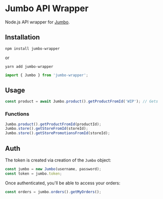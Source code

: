 # Jumbo API Wrapper
 Node.js API wrapper for [Jumbo](https://www.jumbo.com/).

 ## Installation
 ```npm
 npm install jumbo-wrapper
 ``` 
 or 
 ```npm
 yarn add jumbo-wrapper
 ```

 ```javascript
 import { Jumbo } from 'jumbo-wrapper';
 ```

 ## Usage
 ```javascript
const product = await Jumbo.product().getProductFromId('WIP'); // Gets product as response from ID
 ```

 ### Functions

 ```javascript
Jumbo.product().getProductFromId(productId);
Jumbo.store().getStoreFromId(storeId);
Jumbo.store().getStorePromotionsFromId(storeId);
 ```

 ## Auth
 The token is created via creation of the ```Jumbo``` object:
 ```javascript
const jumbo = new Jumbo(username, password);
const token = jumbo.token;
 ```
Once authenticated, you'll be able to access your orders:
```javascript
const orders = jumbo.orders().getMyOrders();
```